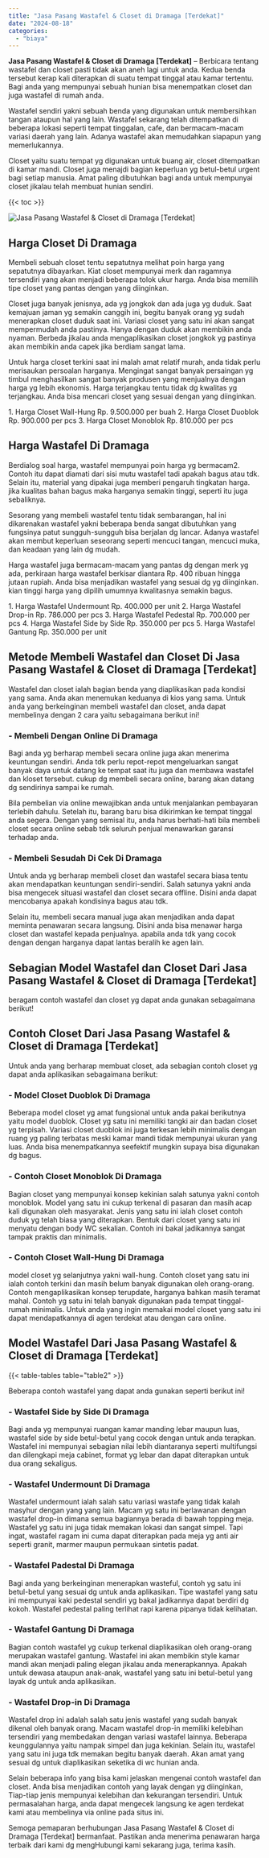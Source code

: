```yaml
---
title: "Jasa Pasang Wastafel & Closet di Dramaga [Terdekat]"
date: "2024-08-18"
categories: 
  - "biaya"
---
```


**Jasa Pasang Wastafel & Closet di Dramaga \[Terdekat\]** – Berbicara tentang wastafel dan closet pasti tidak akan aneh lagi untuk anda. Kedua benda tersebut kerap kali diterapkan di suatu tempat tinggal atau kamar tertentu. Bagi anda yang mempunyai sebuah hunian bisa menempatkan closet dan juga wastafel di rumah anda.

Wastafel sendiri yakni sebuah benda yang digunakan untuk membersihkan tangan ataupun hal yang lain. Wastafel sekarang telah ditempatkan di beberapa lokasi seperti tempat tinggalan, cafe, dan bermacam-macam variasi daerah yang lain. Adanya wastafel akan memudahkan siapapun yang memerlukannya.

Closet yaitu suatu tempat yg digunakan untuk buang air, closet ditempatkan di kamar mandi. Closet juga menajdi bagian keperluan yg betul-betul urgent bagi setiap manusia. Amat paling dibutuhkan bagi anda untuk mempunyai closet jikalau telah membuat hunian sendiri.

{{< toc >}}

![Jasa Pasang Wastafel & Closet di Dramaga [Terdekat]](/images/wastafel-closet-murah36.png)

## Harga Closet Di Dramaga

Membeli sebuah closet tentu sepatutnya melihat poin harga yang sepatutnya dibayarkan. Kiat closet mempunyai merk dan ragamnya tersendiri yang akan menjadi beberapa tolok ukur harga. Anda bisa memilih tipe closet yang pantas dengan yang diinginkan.

Closet juga banyak jenisnya, ada yg jongkok dan ada juga yg duduk. Saat kemajuan jaman yg semakin canggih ini, begitu banyak orang yg sudah menerapkan closet duduk saat ini. Variasi closet yang satu ini akan sangat mempermudah anda pastinya. Hanya dengan duduk akan membikin anda nyaman. Berbeda jikalau anda mengaplikasikan closet jongkok yg pastinya akan membikin anda capek jika berdiam sangat lama.

Untuk harga closet terkini saat ini malah amat relatif murah, anda tidak perlu merisaukan persoalan harganya. Mengingat sangat banyak persaingan yg timbul menghasilkan sangat banyak produsen yang menjualnya dengan harga yg lebih ekonomis. Harga terjangkau tentu tidak dg kwalitas yg terjangkau. Anda bisa mencari closet yang sesuai dengan yang diinginkan.

1\. Harga Closet Wall-Hung Rp. 9.500.000 per buah 2. Harga Closet Duoblok Rp. 900.000 per pcs 3. Harga Closet Monoblok Rp. 810.000 per pcs

## Harga Wastafel Di Dramaga

Berdialog soal harga, wastafel mempunyai poin harga yg bermacam2. Contoh itu dapat diamati dari sisi mutu wastafel tadi apakah bagus atau tdk. Selain itu, material yang dipakai juga memberi pengaruh tingkatan harga. jika kualitas bahan bagus maka harganya semakin tinggi, seperti itu juga sebaliknya.

Sesorang yang membeli wastafel tentu tidak sembarangan, hal ini dikarenakan wastafel yakni beberapa benda sangat dibutuhkan yang fungsinya patut sungguh-sungguh bisa berjalan dg lancar. Adanya wastafel akan membut keperluan seseorang seperti mencuci tangan, mencuci muka, dan keadaan yang lain dg mudah.

Harga wastafel juga bermacam-macam yang pantas dg dengan merk yg ada, perkiraan harga wastafel berkisar diantara Rp. 400 ribuan hingga jutaan rupiah. Anda bisa menjadikan wastafel yang sesuai dg yg diinginkan. kian tinggi harga yang dipilih umumnya kwalitasnya semakin bagus.

1\. Harga Wastafel Undermount Rp. 400.000 per unit 2. Harga Wastafel Drop-in Rp. 786.000 per pcs 3. Harga Wastafel Pedestal Rp. 700.000 per pcs 4. Harga Wastafel Side by Side Rp. 350.000 per pcs 5. Harga Wastafel Gantung Rp. 350.000 per unit

## Metode Membeli Wastafel dan Closet Di Jasa Pasang Wastafel & Closet di Dramaga \[Terdekat\]

Wastafel dan closet ialah bagian benda yang diaplikasikan pada kondisi yang sama. Anda akan menemukan keduanya di kios yang sama. Untuk anda yang berkeinginan membeli wastafel dan closet, anda dapat membelinya dengan 2 cara yaitu sebagaimana berikut ini!

### \- Membeli Dengan Online Di Dramaga

Bagi anda yg berharap membeli secara online juga akan menerima keuntungan sendiri. Anda tdk perlu repot-repot mengeluarkan sangat banyak daya untuk datang ke tempat saat itu juga dan membawa wastafel dan kloset tersebut. cukup dg membeli secara online, barang akan datang dg sendirinya sampai ke rumah.

Bila pembelian via online mewajibkan anda untuk menjalankan pembayaran terlebih dahulu. Setelah itu, barang baru bisa dikirimkan ke tempat tinggal anda segera. Dengan yang semisal itu, anda harus berhati-hati bila membeli closet secara online sebab tdk seluruh penjual menawarkan garansi terhadap anda.

### \- Membeli Sesudah Di Cek Di Dramaga

Untuk anda yg berharap membeli closet dan wastafel secara biasa tentu akan mendapatkan keuntungan sendiri-sendiri. Salah satunya yakni anda bisa mengecek situasi wastafel dan closet secara offline. Disini anda dapat mencobanya apakah kondisinya bagus atau tdk.

Selain itu, membeli secara manual juga akan menjadikan anda dapat meminta penawaran secara langsung. Disini anda bisa menawar harga closet dan wastafel kepada penjualnya. apabila anda tdk yang cocok dengan dengan harganya dapat lantas beralih ke agen lain.

## Sebagian Model Wastafel dan Closet Dari Jasa Pasang Wastafel & Closet di Dramaga \[Terdekat\]

beragam contoh wastafel dan closet yg dapat anda gunakan sebagaimana berikut!

## Contoh Closet Dari Jasa Pasang Wastafel & Closet di Dramaga \[Terdekat\]

Untuk anda yang berharap membuat closet, ada sebagian contoh closet yg dapat anda aplikasikan sebagaimana berikut:

### \- Model Closet Duoblok Di Dramaga

Beberapa model closet yg amat fungsional untuk anda pakai berikutnya yaitu model duoblok. Closet yg satu ini memiliki tangki air dan badan closet yg terpisah. Variasi closet duoblok ini juga terkesan lebih minimalis dengan ruang yg paling terbatas meski kamar mandi tidak mempunyai ukuran yang luas. Anda bisa menempatkannya seefektif mungkin supaya bisa digunakan dg bagus.

### \- Contoh Closet Monoblok Di Dramaga

Bagian closet yang mempunyai konsep kekinian salah satunya yakni contoh monoblok. Model yang satu ini cukup terkenal di pasaran dan masih acap kali digunakan oleh masyarakat. Jenis yang satu ini ialah closet contoh duduk yg telah biasa yang diterapkan. Bentuk dari closet yang satu ini menyatu dengan body WC sekalian. Contoh ini bakal jadikannya sangat tampak praktis dan minimalis.

### \- Contoh Closet Wall-Hung Di Dramaga

model closet yg selanjutnya yakni wall-hung. Contoh closet yang satu ini ialah contoh terkini dan masih belum banyak digunakan oleh orang-orang. Contoh mengaplikasikan konsep terupdate, harganya bahkan masih teramat mahal. Contoh yg satu ini telah banyak digunakan pada tempat tinggal-rumah minimalis. Untuk anda yang ingin memakai model closet yang satu ini dapat mendapatkannya di agen terdekat atau dengan cara online.

## Model Wastafel Dari Jasa Pasang Wastafel & Closet di Dramaga \[Terdekat\]

{{< table-tables table="table2" >}}

Beberapa contoh wastafel yang dapat anda gunakan seperti berikut ini!

### \- Wastafel Side by Side Di Dramaga

Bagi anda yg mempunyai ruangan kamar manding lebar maupun luas, wastafel side by side betul-betul yang cocok dengan untuk anda terapkan. Wastafel ini mempunyai sebagian nilai lebih diantaranya seperti multifungsi dan dilengkapi meja cabinet, format yg lebar dan dapat diterapkan untuk dua orang sekaligus.

### \- Wastafel Undermount Di Dramaga

Wastafel undermount ialah salah satu variasi wastafe yang tidak kalah masyhur dengan yang yang lain. Macam yg satu ini berlawanan dengan wastafel drop-in dimana semua bagiannya berada di bawah topping meja. Wastafel yg satu ini juga tidak memakan lokasi dan sangat simpel. Tapi ingat, wastafel ragam ini cuma dapat diterapkan pada meja yg anti air seperti granit, marmer maupun permukaan sintetis padat.

### \- Wastafel Padestal Di Dramaga

Bagi anda yang berkeinginan menerapkan wasteful, contoh yg satu ini betul-betul yang sesuai dg untuk anda aplikasikan. Tipe wastafel yang satu ini mempunyai kaki pedestal sendiri yg bakal jadikannya dapat berdiri dg kokoh. Wastafel pedestal paling terlihat rapi karena pipanya tidak kelihatan.

### \- Wastafel Gantung Di Dramaga

Bagian contoh wastafel yg cukup terkenal diaplikasikan oleh orang-orang merupakan wastafel gantung. Wastafel ini akan membikin style kamar mandi akan menjadi paling elegan jikalau anda menerapkannya. Apakah untuk dewasa ataupun anak-anak, wastafel yang satu ini betul-betul yang layak dg untuk anda aplikasikan.

### \- Wastafel Drop-in Di Dramaga

Wastafel drop ini adalah salah satu jenis wastafel yang sudah banyak dikenal oleh banyak orang. Macam wastafel drop-in memiliki kelebihan tersendiri yang membedakan dengan variasi wastafel lainnya. Beberapa keunggulannya yaitu nampak simpel dan juga kekinian. Selain itu, wastafel yang satu ini juga tdk memakan begitu banyak daerah. Akan amat yang sesuai dg untuk diaplikasikan seketika di wc hunian anda.

Selain beberapa info yang bisa kami jelaskan mengenai contoh wastafel dan closet. Anda bisa menjadikan contoh yang layak dengan yg diinginkan, Tiap-tiap jenis mempunyai kelebihan dan kekurangan tersendiri. Untuk permasalahan harga, anda dapat mengecek langsung ke agen terdekat kami atau membelinya via online pada situs ini.

Semoga pemaparan berhubungan Jasa Pasang Wastafel & Closet di Dramaga \[Terdekat\] bermanfaat. Pastikan anda menerima penawaran harga terbaik dari kami dg mengHubungi kami sekarang juga, terima kasih.
